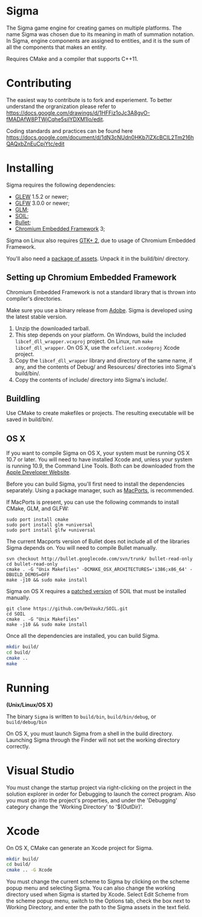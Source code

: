 Sigma
===

The Sigma game engine for creating games on multiple platforms. The name Sigma was chosen due to its meaning in math of summation notation. In Sigma, engine components are assigned to entities, and it is the sum of all the components that makes an entity.

Requires CMake and a compiler that supports C++11.


Contributing
===
The easiest way to contribute is to fork and experiement. To better understand the orgranization please refer to https://docs.google.com/drawings/d/1HFFiz1oJc3A8gyO-fMADAfW8PTWjCqhe5silYDXM1lo/edit. 

Coding standards and practices can be found here https://docs.google.com/document/d/1dN3cNUdn0HKb7lZXcBCIL2Tm216hQAQxbZnEuCpiYtc/edit

Installing
===
Sigma requires the following dependencies:
* [GLEW](http://glew.sourceforge.net) 1.5.2 or newer;
* [GLFW](http://www.glfw.org) 3.0.0 or newer;
* [GLM](http://glm.g-truc.net);
* [SOIL](http://www.lonesock.net/soil.html);
* [Bullet](http://www.bulletphysics.org);
* [Chromium Embedded Framework](http://code.google.com/p/chromiumembedded) 3;

Sigma on Linux also requires [GTK+ 2](http://www.gtk.org), due to usage of Chromium Embedded Framework.

You'll also need a [package of assets](https://www.dropbox.com/s/7y8rzmi4i6ie0kn/assets12-13.zip). Unpack it in the build/bin/ directory.

## Setting up Chromium Embedded Framework ###
Chromium Embedded Framework is not a standard library that is thrown into compiler's directories.

Make sure you use a binary release from [Adobe](http://www.cefbuilds.com). Sigma is developed using the latest stable version.

1. Unzip the downloaded tarball.
2. This step depends on your platform. On Windows, build the included `libcef_dll_wrapper.vcxproj` project. On Linux, run `make libcef_dll_wrapper`. On OS X, use the `cefclient.xcodeproj` Xcode project.
3. Copy the `libcef_dll_wrapper` library and directory of the same name, if any, and the contents of Debug/ and Resources/ directories into Sigma's build/bin/.
4. Copy the contents of include/ directory into Sigma's include/.

## Buildling ##

Use CMake to create makefiles or projects. The resulting executable will be saved in build/bin/.

## OS X ##

If you want to compile Sigma on OS X, your system must be running OS X 10.7 or later.  You will  need to have installed Xcode and, unless your system is running 10.9, the Command Line Tools.  Both can be downloaded from the [Apple Developer Website](https://developer.apple.com/downloads).  

Before you can build Sigma, you'll first need to install the dependencies separately.  Using a package manager, such as [MacPorts](http://macports.org), is recommended.

If MacPorts is present, you can use the following commands to install CMake, GLM, and GLFW:

	sudo port install cmake
	sudo port install glm +universal
	sudo port install glfw +universal
	
The current Macports version of Bullet does not include all of the libraries Sigma depends on.  You will need to compile Bullet manually.

	svn checkout http://bullet.googlecode.com/svn/trunk/ bullet-read-only
    cd bullet-read-only
    cmake . -G "Unix Makefiles" -DCMAKE_OSX_ARCHITECTURES='i386;x86_64' -DBUILD_DEMOS=OFF
    make -j10 && sudo make install 

Sigma on OS X requires a [patched version](https://github.com/DeVaukz/SOIL) of SOIL that must be installed manually.  

	git clone https://github.com/DeVaukz/SOIL.git
	cd SOIL
	cmake . -G "Unix Makefiles"
	make -j10 && sudo make install 

Once all the dependencies are installed, you can build Sigma.

```sh
mkdir build/
cd build/
cmake ..
make
```

Running
===

__(Unix/Linux/OS X)__

The binary `Sigma` is written to `build/bin`, `build/bin/debug`, or `build/debug/bin`

On OS X, you must launch Sigma from a shell in the build directory.  Launching Sigma through the Finder will not set the working directory correctly.

Visual Studio
===
You must change the startup project via right-clicking on the project in the solution explorer in order for Debugging to launch the correct program.
Also you must go into the project's properties, and under the 'Debugging' category change the 'Working Directory' to '$(OutDir)'.

Xcode
===
On OS X, CMake can generate an Xcode project for Sigma.

```sh
mkdir build/
cd build/
cmake .. -G Xcode
```

You must change the current scheme to Sigma by clicking on the scheme popup menu and selecting Sigma.  You can also change the working directory used when Sigma is started by Xcode.  Select Edit Scheme from the scheme popup menu, switch to the Options tab, check the box next to Working Directory, and enter the path to the Sigma assets in the text field.
